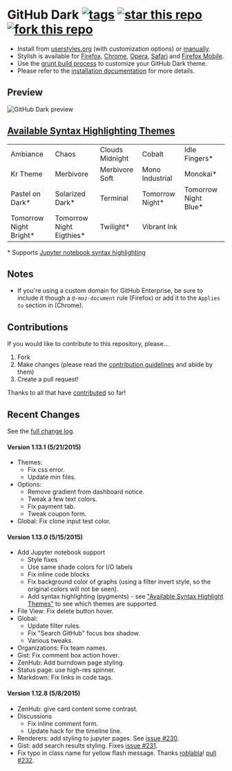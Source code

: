 # GitHub Dark [![tags](https://img.shields.io/github/tag/StylishThemes/GitHub-Dark.svg?style=flat)](https://github.com/StylishThemes/GitHub-Dark/tags) [![star this repo](http://github-svg-buttons.herokuapp.com/star.svg?user=StylishThemes&repo=GitHub-Dark&style=flat&background=1081C1)](http://github.com/StylishThemes/GitHub-Dark) [![fork this repo](http://github-svg-buttons.herokuapp.com/fork.svg?user=StylishThemes&repo=GitHub-Dark&style=flat&background=1081C1)](http://github.com/StylishThemes/GitHub-Dark/fork)

- Install from [userstyles.org](http://userstyles.org/styles/37035) (with customization options) or [manually](https://raw.githubusercontent.com/StylishThemes/GitHub-Dark/master/github-dark.css).
- Stylish is available for [Firefox](https://addons.mozilla.org/en-US/firefox/addon/2108/), [Chrome](https://chrome.google.com/extensions/detail/fjnbnpbmkenffdnngjfgmeleoegfcffe), [Opera](https://addons.opera.com/en/extensions/details/stylish/), [Safari](http://sobolev.us/stylish/) and [Firefox Mobile](https://addons.mozilla.org/en-US/firefox/addon/2108/).
- Use the [grunt build process](https://github.com/StylishThemes/GitHub-Dark/wiki/Build) to customize your GitHub Dark theme.
- Please refer to the [installation documentation](https://github.com/StylishThemes/GitHub-Dark/wiki/Install) for more details.

## Preview
![GitHub Dark preview](http://i.imgur.com/9ChgiR6.png)

## [Available Syntax Highlighting Themes](http://stylishthemes.github.io/GitHub-Dark/)

|   |   |   |   |   |
| --- | --- | --- | --- | --- |
| Ambiance | Chaos | Clouds Midnight | Cobalt | Idle Fingers* |
| Kr Theme | Merbivore | Merbivore Soft | Mono Industrial | Monokai* |
| Pastel on Dark* | Solarized Dark* | Terminal | Tomorrow Night* | Tomorrow Night Blue* |
| Tomorrow Night Bright* | Tomorrow Night Eigthies* | Twilight* | Vibrant Ink | |

\* Supports [Jupyter notebook syntax highlighting](https://github.com/sujitpal/statlearning-notebooks/blob/master/src/chapter2.ipynb)

## Notes

* If you're using a custom domain for GitHub Enterprise, be sure to include it though a `@-moz-document` rule (Firefox) or add it to the `Applies to` section in (Chrome).

## Contributions

If you would like to contribute to this repository, please...

1. Fork
2. Make changes (please read the [contribution guidelines](https://github.com/StylishThemes/GitHub-Dark/blob/master/CONTRIBUTING.md) and abide by them)
3. Create a pull request!

Thanks to all that have [contributed](https://github.com/StylishThemes/GitHub-Dark/graphs/contributors) so far!

## Recent Changes

See the [full change log](https://github.com/StylishThemes/GitHub-Dark/wiki).

#### Version 1.13.1 (5/21/2015)

* Themes:
  * Fix css error.
  * Update min files.
* Options:
  * Remove gradient from dashboard notice.
  * Tweak a few text colors.
  * Fix payment tab.
  * Tweak coupon form.
* Global: Fix clone input test color.

#### Version 1.13.0 (5/15/2015)

* Add Jupyter notebook support
  * Style fixes
  * Use same shade colors for I/O labels
  * Fix inline code blocks
  * Fix background color of graphs (using a filter invert style, so the original colors will not be seen).
  * Add syntax highlighting (pygments) - see ["Available Syntax Highlight Themes"](https://github.com/StylishThemes/GitHub-Dark#available-syntax-highlighting-themes) to see which themes are supported.
* File View: Fix delete button hover.
* Global:
  * Update filter rules.
  * Fix "Search GitHub" focus box shadow.
  * Various tweaks.
* Organizations: Fix team names.
* Gist: Fix comment box action hover.
* ZenHub: Add burndown page styling.
* Status page: use high-res spinner.
* Markdown: Fix links in code tags.

#### Version 1.12.8 (5/8/2015)

* ZenHub: give card content some contrast.
* Discussions
  * Fix inline comment form.
  * Update hack for the timeline line.
* Renderers: add styling to jupyter pages. See [issue #230](https://github.com/StylishThemes/GitHub-Dark/issues/230).
* Gist: add search results styling. Fixes [issue #231](https://github.com/StylishThemes/GitHub-Dark/issues/231).
* Fix typo in class name for yellow flash message. Thanks [roblabla](https://github.com/roblabla)! [pull #232](https://github.com/StylishThemes/GitHub-Dark/pull/232).
